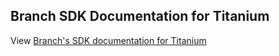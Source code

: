 ## Branch SDK Documentation for Titanium

View [Branch's SDK documentation for Titanium](https://help.branch.io/developers-hub/docs/titanium)

